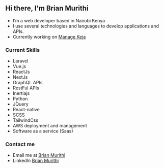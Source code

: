 ## Hi there, I'm Brian Murithi

-  I’m a web developer based in Nairobi Kenya
-  I use several technologies and languages to develop applications and APIs.
- Currently working on [Manage Keja](http://managekeja.com)
### Current Skills
- Laravel
- Vue.js
- ReactJs
- NextJs
- GraphQL APIs
- RestFul APIs
- Inertiajs
- Python
- JQuery
- React-native
- SCSS
- TailwindCss
- AWS deployment and management
- Software as a service (Saas)
### Contact me
-  Email me at [Brian Murithi](mailto:brianmurithi65@gmail.com?subject=[GitHub])
-  LinkedIn [Brian Murithi](https://www.linkedin.com/in/brian-murithi-97ba53164/)


<!--
**brianmureithi/brianmureithi** is a ✨ _special_ ✨ repository because its `README.md` (this file) appears on your GitHub profile.

Here are some ideas to get you started:

- 🔭 I’m currently working on ...
-  I’m currently learning ...
- 👯 I’m looking to collaborate on ...
- 🤔 I’m looking for help with ...
- 💬 Ask me about ...
- 📫 How to reach me: ...
- 😄 Pronouns: ...
- ⚡ Fun fact: ...
-->
